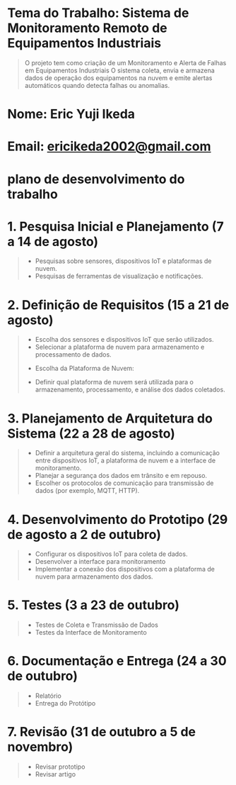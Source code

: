 # Tema do Trabalho: Sistema de Monitoramento Remoto de Equipamentos Industriais
>
> O projeto tem como criação de um Monitoramento e Alerta de Falhas em Equipamentos Industriais O sistema coleta, envia e armazena dados de operação dos equipamentos na nuvem e emite alertas automáticos quando detecta falhas ou anomalias.
>
# Nome: Eric Yuji Ikeda
# Email: ericikeda2002@gmail.com
>
# plano de desenvolvimento do trabalho
>
# 1. Pesquisa Inicial e Planejamento (7 a 14 de agosto)
>
>  - Pesquisas sobre sensores, dispositivos IoT e plataformas de nuvem.
>  - Pesquisas de ferramentas de visualização e notificações.
>
# 2. Definição de Requisitos (15 a 21 de agosto)
>
>  - Escolha dos sensores e dispositivos IoT que serão utilizados.
>  - Selecionar a plataforma de nuvem para armazenamento e processamento de dados.
>
> * Escolha da Plataforma de Nuvem:
>
>  - Definir qual plataforma de nuvem será utilizada para o armazenamento, processamento, e análise dos dados coletados.
>
# 3. Planejamento de Arquitetura do Sistema (22 a 28 de agosto)
>  - Definir a arquitetura geral do sistema, incluindo a comunicação entre dispositivos IoT, a plataforma de nuvem e a interface de monitoramento.
>  - Planejar a segurança dos dados em trânsito e em repouso.
>  - Escolher os protocolos de comunicação para transmissão de dados (por exemplo, MQTT, HTTP).
> 
# 4. Desenvolvimento do Prototipo (29 de agosto a 2 de outubro)
>   
>  - Configurar os dispositivos IoT para coleta de dados.
>  - Desenvolver a interface para monitoramento
>  - Implementar a conexão dos dispositivos com a plataforma de nuvem para armazenamento dos dados.
>
# 5. Testes (3 a 23 de outubro)
>  - Testes de Coleta e Transmissão de Dados
>  - Testes da Interface de Monitoramento
>  
# 6. Documentação e Entrega (24 a 30 de outubro)
>  - Relatório
>  - Entrega do Protótipo
>
# 7. Revisão (31 de outubro a 5 de novembro)
>  - Revisar prototipo
>  - Revisar artigo  
>
>
>
>
>
